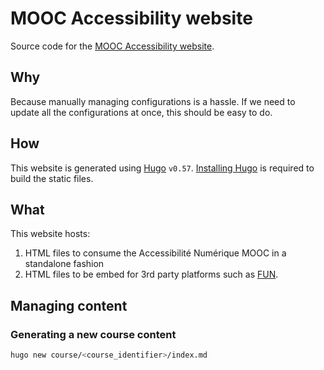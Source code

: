 # MOOC Accessibility website

Source code for the [MOOC Accessibility website](https://mooc-accessibility.inria.fr).

## Why

Because manually managing configurations is a hassle. If we need to update all the configurations at once, this should be easy to do.

## How

This website is generated using [Hugo](https://gohugo.io) `v0.57`. [Installing Hugo](https://gohugo.io/getting-started/installing) is required to build the static files.

## What

This website hosts:

1. HTML files to consume the Accessibilité Numérique MOOC in a standalone fashion
2. HTML files to be embed for 3rd party platforms such as [FUN](https://www.fun-mooc.fr).

## Managing content

### Generating a new course content

```sh
hugo new course/<course_identifier>/index.md
```
